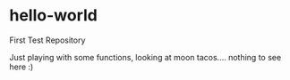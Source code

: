# hello-world
First Test Repository

Just playing with some functions, looking at moon tacos.... nothing to see here :)
